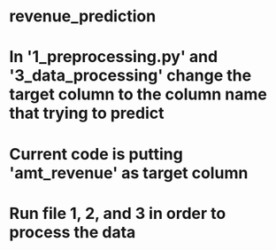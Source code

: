 # revenue_prediction

# In '1_preprocessing.py' and '3_data_processing' change the target column to the column name that trying to predict 
# Current code is putting 'amt_revenue' as target column

# Run file 1, 2, and 3 in order to process the data